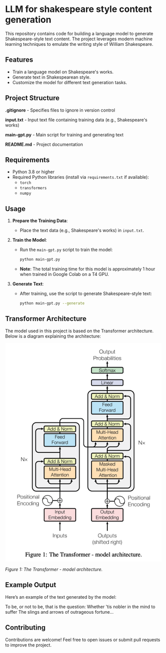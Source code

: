 # LLM for shakespeare style content generation

This repository contains code for building a language model to generate Shakespeare-style text content. The project leverages modern machine learning techniques to emulate the writing style of William Shakespeare.

## Features

- Train a language model on Shakespeare's works.
- Generate text in Shakespearean style.
- Customize the model for different text generation tasks.

## Project Structure

**.gitignore** - Specifies files to ignore in version control 

**input.txt** - Input text file containing training data (e.g., Shakespeare's works) 

**main-gpt.py** - Main script for training and generating text 

**README.md** - Project documentation

## Requirements

- Python 3.8 or higher
- Required Python libraries (install via `requirements.txt` if available):
  - `torch`
  - `transformers`
  - `numpy`

## Usage

1. **Prepare the Training Data**:
   - Place the text data (e.g., Shakespeare's works) in `input.txt`.

2. **Train the Model**:
   - Run the `main-gpt.py` script to train the model:
     ```bash
     python main-gpt.py
     ```

   - **Note**: The total training time for this model is approximately 1 hour when trained in Google Colab on a T4 GPU.

3. **Generate Text**:
   - After training, use the script to generate Shakespeare-style text:
     ```bash
     python main-gpt.py --generate
     ```

## Transformer Architecture

The model used in this project is based on the Transformer architecture. Below is a diagram explaining the architecture:

![Transformer Architecture](./image.png)

*Figure 1: The Transformer - model architecture.*

## Example Output

Here’s an example of the text generated by the model:

To be, or not to be, that is the question: Whether 'tis nobler in the mind to suffer The slings and arrows of outrageous fortune...

## Contributing

Contributions are welcome! Feel free to open issues or submit pull requests to improve the project.
